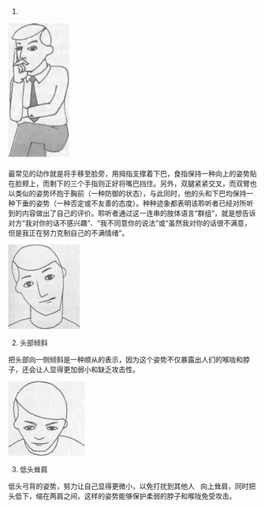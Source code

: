 
1. 
![](/assets/images/image65.png)

最常见的动作就是将手移至脸旁，用拇指支撑着下巴，食指保持一种向上的姿势贴在脸颊上，而剩下的三个手指则正好将嘴巴挡住。另外，双腿紧紧交叉，而双臂也以类似的姿势环抱于胸前（一种防御的状态），与此同时，他的头和下巴均保持一种下垂的姿势（一种否定或不友善的态度）。种种迹象都表明该聆听者已经对所听到的内容做出了自己的评价。聆听者通过这一连串的肢体语言“群组”，就是想告诉对方“我对你的话不感兴趣”、“我不同意你的说法”或“虽然我对你的话很不满意，但是我正在努力克制自己的不满情绪”。  

![](/assets/images/image3.png)

2. 头部倾斜    

把头部向一侧倾斜是一种顺从的表示，因为这个姿势不仅暴露出人们的喉咙和脖子，还会让人显得更加弱小和缺乏攻击性。

![](/assets/images/image51.png)

3. 低头耸肩    

低头弓背的姿势，努力让自己显得更微小，以免打扰到其他人   向上耸肩，同时把头低下，缩在两肩之间，这样的姿势能够保护柔弱的脖子和喉咙免受攻击。


